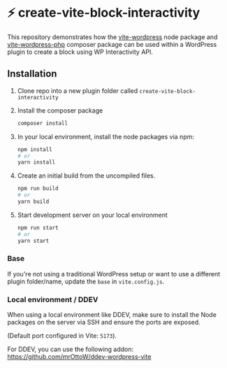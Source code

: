 # ⚡️ create-vite-block-interactivity

This repository demonstrates how the <a href="https://github.com/mrOttoW/vite-wordpress">vite-wordpress</a> node package and <a href="https://github.com/mrOttoW/vite-wordpress-php">vite-wordpress-php</a> composer package can be used within a WordPress plugin to create a block using WP Interactivity API.

## Installation

1. Clone repo into a new plugin folder called `create-vite-block-interactivity`

2. Install the composer package
    ```bash
    composer install
    ```
3. In your local environment, install the node packages via npm:
    ```bash
    npm install
    # or
    yarn install
    ```
4. Create an initial build from the uncompiled files.
    ```bash
    npm run build
    # or
    yarn build
    ```
5. Start development server on your local environment
    ```bash
    npm run start
    # or
    yarn start
    ```

### Base
If you're not using a traditional WordPress setup or want to use a different plugin folder/name, update the `base` in `vite.config.js`.

### Local environment / DDEV
When using a local environment like DDEV, make sure to install the Node packages on the server via SSH and ensure the ports are exposed.

(Default port configured in Vite: `5173`). 

For DDEV, you can use the following addon: https://github.com/mrOttoW/ddev-wordpress-vite